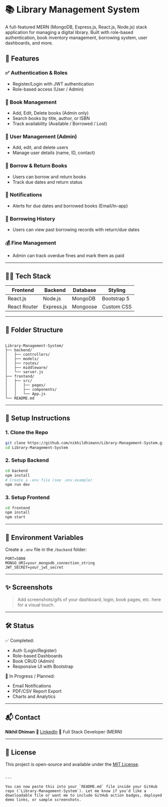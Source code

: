 # 📚 Library Management System

A full-featured MERN (MongoDB, Express.js, React.js, Node.js) stack application for managing a digital library. Built with role-based authentication, book inventory management, borrowing system, user dashboards, and more.

## 🚀 Features

### ✅ Authentication & Roles
- Register/Login with JWT authentication
- Role-based access (User / Admin)

### 📘 Book Management
- Add, Edit, Delete books (Admin only)
- Search books by title, author, or ISBN
- Track availability (Available / Borrowed / Lost)

### 👥 User Management (Admin)
- Add, edit, and delete users
- Manage user details (name, ID, contact)

### 📖 Borrow & Return Books
- Users can borrow and return books
- Track due dates and return status

### 🔔 Notifications
- Alerts for due dates and borrowed books (Email/In-app)

### 📜 Borrowing History
- Users can view past borrowing records with return/due dates

### 💰 Fine Management
- Admin can track overdue fines and mark them as paid

---

## 🧑‍💻 Tech Stack

| Frontend        | Backend         | Database     | Styling     |
|----------------|------------------|--------------|-------------|
| React.js       | Node.js          | MongoDB      | Bootstrap 5 |
| React Router   | Express.js       | Mongoose     | Custom CSS  |

---

## 📂 Folder Structure

```

Library-Management-System/
├── backend/
│   ├── controllers/
│   ├── models/
│   ├── routes/
│   ├── middleware/
│   └── server.js
├── frontend/
│   ├── src/
│   │   ├── pages/
│   │   ├── components/
│   │   └── App.js
└── README.md

````

---

## 🔧 Setup Instructions

### 1. Clone the Repo

```bash
git clone https://github.com/nikhildhimann/Library-Management-System.git
cd Library-Management-System
````

### 2. Setup Backend

```bash
cd backend
npm install
# Create a .env file (see .env.example)
npm run dev
```

### 3. Setup Frontend

```bash
cd frontend
npm install
npm start
```

---

## 🔐 Environment Variables

Create a `.env` file in the `/backend` folder:

```env
PORT=5000
MONGO_URI=your_mongodb_connection_string
JWT_SECRET=your_jwt_secret
```

---

## ✨ Screenshots

> Add screenshots/gifs of your dashboard, login, book pages, etc. here for a visual touch.

---

## 🛠️ Status

✅ Completed:

* Auth (Login/Register)
* Role-based Dashboards
* Book CRUD (Admin)
* Responsive UI with Bootstrap

🧪 In Progress / Planned:

* Email Notifications
* PDF/CSV Report Export
* Charts and Analytics

---

## 📬 Contact

**Nikhil Dhiman**
📧 [LinkedIn](https://www.linkedin.com/in/nikhildhimaann)
💼 Full Stack Developer (MERN)

---

## 🪪 License

This project is open-source and available under the [MIT License](LICENSE).

```

---

You can now paste this into your `README.md` file inside your GitHub repo (`Library-Management-System`). Let me know if you'd like a downloadable file or want me to include GitHub action badges, deployed demo links, or sample screenshots.
```
